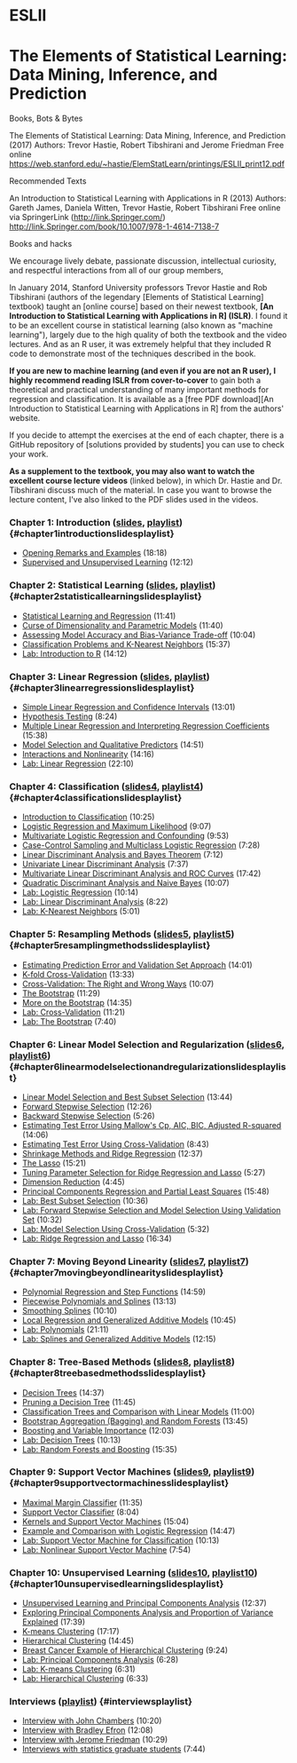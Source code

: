 # ESLII
The Elements of Statistical Learning: Data Mining, Inference, and Prediction
======================================================================

Books, Bots & Bytes


The Elements of Statistical Learning: Data Mining, Inference, and Prediction (2017)
Authors: Trevor Hastie, Robert Tibshirani and Jerome Friedman
Free online  https://web.stanford.edu/~hastie/ElemStatLearn/printings/ESLII_print12.pdf


Recommended Texts

An Introduction to Statistical Learning with Applications in R (2013)
Authors: Gareth James, Daniela Witten, Trevor Hastie, Robert Tibshirani
Free online via SpringerLink (http://link.Springer.com/) http://link.Springer.com/book/10.1007/978-1-4614-7138-7




Books and hacks

We encourage lively debate, passionate discussion, intellectual curiosity, and respectful interactions from all of our group members,



In January 2014, Stanford University professors Trevor Hastie and Rob
Tibshirani (authors of the legendary [Elements of Statistical Learning]
textbook) taught an [online course] based on their newest textbook,
**[An Introduction to Statistical Learning with Applications in R]
(ISLR)**. I found it to be an excellent course in statistical learning
(also known as \"machine learning\"), largely due to the high quality of
both the textbook and the video lectures. And as an R user, it was
extremely helpful that they included R code to demonstrate most of the
techniques described in the book.

**If you are new to machine learning (and even if you are not an R
user), I highly recommend reading ISLR from cover-to-cover** to gain
both a theoretical and practical understanding of many important methods
for regression and classification. It is available as a [free PDF
download][An Introduction to Statistical Learning with Applications in R]
from the authors\' website.

If you decide to attempt the exercises at the end of each chapter, there
is a GitHub repository of [solutions provided by students] you can use
to check your work.

**As a supplement to the textbook, you may also want to watch the
excellent course lecture videos** (linked below), in which Dr. Hastie
and Dr. Tibshirani discuss much of the material. In case you want to
browse the lecture content, I\'ve also linked to the PDF slides used in
the videos.

### Chapter 1: Introduction ([slides], [playlist]) {#chapter1introductionslidesplaylist}

-   [Opening Remarks and Examples] (18:18)
-   [Supervised and Unsupervised Learning] (12:12)

### Chapter 2: Statistical Learning ([slides][1], [playlist][2]) {#chapter2statisticallearningslidesplaylist}

-   [Statistical Learning and Regression] (11:41)
-   [Curse of Dimensionality and Parametric Models] (11:40)
-   [Assessing Model Accuracy and Bias-Variance Trade-off] (10:04)
-   [Classification Problems and K-Nearest Neighbors] (15:37)
-   [Lab: Introduction to R] (14:12)

### Chapter 3: Linear Regression ([slides][3], [playlist][4]) {#chapter3linearregressionslidesplaylist}

-   [Simple Linear Regression and Confidence Intervals] (13:01)
-   [Hypothesis Testing] (8:24)
-   [Multiple Linear Regression and Interpreting Regression
    Coefficients] (15:38)
-   [Model Selection and Qualitative Predictors] (14:51)
-   [Interactions and Nonlinearity] (14:16)
-   [Lab: Linear Regression] (22:10)

### Chapter 4: Classification ([slides4], [playlist4]) {#chapter4classificationslidesplaylist}

-   [Introduction to Classification] (10:25)
-   [Logistic Regression and Maximum Likelihood] (9:07)
-   [Multivariate Logistic Regression and Confounding] (9:53)
-   [Case-Control Sampling and Multiclass Logistic Regression] (7:28)
-   [Linear Discriminant Analysis and Bayes Theorem] (7:12)
-   [Univariate Linear Discriminant Analysis] (7:37)
-   [Multivariate Linear Discriminant Analysis and ROC Curves] (17:42)
-   [Quadratic Discriminant Analysis and Naive Bayes] (10:07)
-   [Lab: Logistic Regression] (10:14)
-   [Lab: Linear Discriminant Analysis] (8:22)
-   [Lab: K-Nearest Neighbors] (5:01)

### Chapter 5: Resampling Methods ([slides5], [playlist5]) {#chapter5resamplingmethodsslidesplaylist}

-   [Estimating Prediction Error and Validation Set Approach] (14:01)
-   [K-fold Cross-Validation] (13:33)
-   [Cross-Validation: The Right and Wrong Ways] (10:07)
-   [The Bootstrap] (11:29)
-   [More on the Bootstrap] (14:35)
-   [Lab: Cross-Validation] (11:21)
-   [Lab: The Bootstrap] (7:40)

### Chapter 6: Linear Model Selection and Regularization ([slides6], [playlist6]) {#chapter6linearmodelselectionandregularizationslidesplaylist}

-   [Linear Model Selection and Best Subset Selection] (13:44)
-   [Forward Stepwise Selection] (12:26)
-   [Backward Stepwise Selection] (5:26)
-   [Estimating Test Error Using Mallow\'s Cp, AIC, BIC, Adjusted
    R-squared] (14:06)
-   [Estimating Test Error Using Cross-Validation] (8:43)
-   [Shrinkage Methods and Ridge Regression] (12:37)
-   [The Lasso] (15:21)
-   [Tuning Parameter Selection for Ridge Regression and Lasso] (5:27)
-   [Dimension Reduction] (4:45)
-   [Principal Components Regression and Partial Least Squares] (15:48)
-   [Lab: Best Subset Selection] (10:36)
-   [Lab: Forward Stepwise Selection and Model Selection Using
    Validation Set] (10:32)
-   [Lab: Model Selection Using Cross-Validation] (5:32)
-   [Lab: Ridge Regression and Lasso] (16:34)

### Chapter 7: Moving Beyond Linearity ([slides7], [playlist7]) {#chapter7movingbeyondlinearityslidesplaylist}

-   [Polynomial Regression and Step Functions] (14:59)
-   [Piecewise Polynomials and Splines] (13:13)
-   [Smoothing Splines] (10:10)
-   [Local Regression and Generalized Additive Models] (10:45)
-   [Lab: Polynomials] (21:11)
-   [Lab: Splines and Generalized Additive Models] (12:15)

### Chapter 8: Tree-Based Methods ([slides8], [playlist8]) {#chapter8treebasedmethodsslidesplaylist}

-   [Decision Trees] (14:37)
-   [Pruning a Decision Tree] (11:45)
-   [Classification Trees and Comparison with Linear Models] (11:00)
-   [Bootstrap Aggregation (Bagging) and Random Forests] (13:45)
-   [Boosting and Variable Importance] (12:03)
-   [Lab: Decision Trees] (10:13)
-   [Lab: Random Forests and Boosting] (15:35)

### Chapter 9: Support Vector Machines ([slides9], [playlist9]) {#chapter9supportvectormachinesslidesplaylist}

-   [Maximal Margin Classifier] (11:35)
-   [Support Vector Classifier] (8:04)
-   [Kernels and Support Vector Machines] (15:04)
-   [Example and Comparison with Logistic Regression] (14:47)
-   [Lab: Support Vector Machine for Classification] (10:13)
-   [Lab: Nonlinear Support Vector Machine] (7:54)

### Chapter 10: Unsupervised Learning ([slides10], [playlist10]) {#chapter10unsupervisedlearningslidesplaylist}

-   [Unsupervised Learning and Principal Components Analysis] (12:37)
-   [Exploring Principal Components Analysis and Proportion of Variance
    Explained] (17:39)
-   [K-means Clustering] (17:17)
-   [Hierarchical Clustering] (14:45)
-   [Breast Cancer Example of Hierarchical Clustering] (9:24)
-   [Lab: Principal Components Analysis] (6:28)
-   [Lab: K-means Clustering] (6:31)
-   [Lab: Hierarchical Clustering] (6:33)

### Interviews ([playlist][1]) {#interviewsplaylist}

-   [Interview with John Chambers] (10:20)
-   [Interview with Bradley Efron] (12:08)
-   [Interview with Jerome Friedman] (10:29)
-   [Interviews with statistics graduate students] (7:44)


  [slides]: https://class.stanford.edu/c4x/HumanitiesScience/StatLearning/asset/introduction.pdf
  [playlist]: https://www.youtube.com/playlist?list=PL5-da3qGB5ICcUhueCyu25slvsGp8IDTa
  [Opening Remarks and Examples]: https://www.youtube.com/watch?v=2wLfFB_6SKI&list=PL5-da3qGB5ICcUhueCyu25slvsGp8IDTa
  [Supervised and Unsupervised Learning]: https://www.youtube.com/watch?v=LvaTokhYnDw&list=PL5-da3qGB5ICcUhueCyu25slvsGp8IDTa
  [1]: https://class.stanford.edu/c4x/HumanitiesScience/StatLearning/asset/statistical_learning.pdf
  [2]: https://www.youtube.com/playlist?list=PL5-da3qGB5IDvuFPNoSqheihPOQNJpzyy
  [Statistical Learning and Regression]: https://www.youtube.com/watch?v=WjyuiK5taS8&list=PL5-da3qGB5IDvuFPNoSqheihPOQNJpzyy
  [Curse of Dimensionality and Parametric Models]: https://www.youtube.com/watch?v=UvxHOkYQl8g&list=PL5-da3qGB5IDvuFPNoSqheihPOQNJpzyy
  [Assessing Model Accuracy and Bias-Variance Trade-off]: https://www.youtube.com/watch?v=VusKAosxxyk&list=PL5-da3qGB5IDvuFPNoSqheihPOQNJpzyy
  [Classification Problems and K-Nearest Neighbors]: https://www.youtube.com/watch?v=vVj2itVNku4&list=PL5-da3qGB5IDvuFPNoSqheihPOQNJpzyy
  [Lab: Introduction to R]: https://www.youtube.com/watch?v=jwBgGS_4RQA&list=PL5-da3qGB5IDvuFPNoSqheihPOQNJpzyy
  [3]: https://class.stanford.edu/c4x/HumanitiesScience/StatLearning/asset/linear_regression.pdf
  [4]: https://www.youtube.com/playlist?list=PL5-da3qGB5IBSSCPANhTgrw82ws7w_or9
  [Simple Linear Regression and Confidence Intervals]: https://www.youtube.com/watch?v=PsE9UqoWtS4&list=PL5-da3qGB5IBSSCPANhTgrw82ws7w_or9
  [Hypothesis Testing]: https://www.youtube.com/watch?v=J6AdoiNUyWI&list=PL5-da3qGB5IBSSCPANhTgrw82ws7w_or9
  [Multiple Linear Regression and Interpreting Regression Coefficients]:
    https://www.youtube.com/watch?v=1hbCJyM9ccs&list=PL5-da3qGB5IBSSCPANhTgrw82ws7w_or9
  [Model Selection and Qualitative Predictors]: https://www.youtube.com/watch?v=3T6RXmIHbJ4&list=PL5-da3qGB5IBSSCPANhTgrw82ws7w_or9
  [Interactions and Nonlinearity]: https://www.youtube.com/watch?v=IFzVxLv0TKQ&list=PL5-da3qGB5IBSSCPANhTgrw82ws7w_or9
  [Lab: Linear Regression]: https://www.youtube.com/watch?v=5ONFqIk3RFg&list=PL5-da3qGB5IBSSCPANhTgrw82ws7w_or9
  [slides4]: https://class.stanford.edu/c4x/HumanitiesScience/StatLearning/asset/classification.pdf
  [playlist4]: https://www.youtube.com/playlist?list=PL5-da3qGB5IC4vaDba5ClatUmFppXLAhE
  [Introduction to Classification]: https://www.youtube.com/watch?v=sqq21-VIa1c&list=PL5-da3qGB5IC4vaDba5ClatUmFppXLAhE
  [Logistic Regression and Maximum Likelihood]: https://www.youtube.com/watch?v=31Q5FGRnxt4&list=PL5-da3qGB5IC4vaDba5ClatUmFppXLAhE
  [Multivariate Logistic Regression and Confounding]: https://www.youtube.com/watch?v=MpX8rVv_u4E&list=PL5-da3qGB5IC4vaDba5ClatUmFppXLAhE
  [Case-Control Sampling and Multiclass Logistic Regression]: https://www.youtube.com/watch?v=GavRXXEHGqU&list=PL5-da3qGB5IC4vaDba5ClatUmFppXLAhE
  [Linear Discriminant Analysis and Bayes Theorem]: https://www.youtube.com/watch?v=RfrGiG1Hm3M&list=PL5-da3qGB5IC4vaDba5ClatUmFppXLAhE
  [Univariate Linear Discriminant Analysis]: https://www.youtube.com/watch?v=QG0pVJXT6EU&list=PL5-da3qGB5IC4vaDba5ClatUmFppXLAhE
  [Multivariate Linear Discriminant Analysis and ROC Curves]: https://www.youtube.com/watch?v=X4VDZDp2vqw&list=PL5-da3qGB5IC4vaDba5ClatUmFppXLAhE
  [Quadratic Discriminant Analysis and Naive Bayes]: https://www.youtube.com/watch?v=6FiNGTYAOAA&list=PL5-da3qGB5IC4vaDba5ClatUmFppXLAhE
  [Lab: Logistic Regression]: https://www.youtube.com/watch?v=TxvEVc8YNlU&list=PL5-da3qGB5IC4vaDba5ClatUmFppXLAhE
  [Lab: Linear Discriminant Analysis]: https://www.youtube.com/watch?v=2cl7JiPzkBY&list=PL5-da3qGB5IC4vaDba5ClatUmFppXLAhE
  [Lab: K-Nearest Neighbors]: https://www.youtube.com/watch?v=9TVVF7CS3F4&list=PL5-da3qGB5IC4vaDba5ClatUmFppXLAhE
  [slides5]: https://class.stanford.edu/c4x/HumanitiesScience/StatLearning/asset/cv_boot.pdf
  [playlist5]: https://www.youtube.com/playlist?list=PL5-da3qGB5IA6E6ZNXu7dp89_uv8yocmf
  [Estimating Prediction Error and Validation Set Approach]: https://www.youtube.com/watch?v=_2ij6eaaSl0&list=PL5-da3qGB5IA6E6ZNXu7dp89_uv8yocmf
  [K-fold Cross-Validation]: https://www.youtube.com/watch?v=nZAM5OXrktY&list=PL5-da3qGB5IA6E6ZNXu7dp89_uv8yocmf
  [Cross-Validation: The Right and Wrong Ways]: https://www.youtube.com/watch?v=S06JpVoNaA0&list=PL5-da3qGB5IA6E6ZNXu7dp89_uv8yocmf
  [The Bootstrap]: https://www.youtube.com/watch?v=p4BYWX7PTBM&list=PL5-da3qGB5IA6E6ZNXu7dp89_uv8yocmf
  [More on the Bootstrap]: https://www.youtube.com/watch?v=BzHz0J9a6k0&list=PL5-da3qGB5IA6E6ZNXu7dp89_uv8yocmf
  [Lab: Cross-Validation]: https://www.youtube.com/watch?v=6dSXlqHAoMk&list=PL5-da3qGB5IA6E6ZNXu7dp89_uv8yocmf
  [Lab: The Bootstrap]: https://www.youtube.com/watch?v=YVSmsWoBKnA&list=PL5-da3qGB5IA6E6ZNXu7dp89_uv8yocmf
  [slides6]: https://class.stanford.edu/c4x/HumanitiesScience/StatLearning/asset/model_selection.pdf
  [playlist6]: https://www.youtube.com/playlist?list=PL5-da3qGB5IB-Xdpj_uXJpLGiRfv9UVXI
  [Linear Model Selection and Best Subset Selection]: https://www.youtube.com/watch?v=91si52nk3LA&list=PL5-da3qGB5IB-Xdpj_uXJpLGiRfv9UVXI
  [Forward Stepwise Selection]: https://www.youtube.com/watch?v=nLpJd_iKmrE&list=PL5-da3qGB5IB-Xdpj_uXJpLGiRfv9UVXI
  [Backward Stepwise Selection]: https://www.youtube.com/watch?v=NJhMSpI2Uj8&list=PL5-da3qGB5IB-Xdpj_uXJpLGiRfv9UVXI
  [Estimating Test Error Using Mallow\'s Cp, AIC, BIC, Adjusted R-squared]:
    https://www.youtube.com/watch?v=LkifE44myLc&list=PL5-da3qGB5IB-Xdpj_uXJpLGiRfv9UVXI
  [Estimating Test Error Using Cross-Validation]: https://www.youtube.com/watch?v=3p9JNaJCOb4&list=PL5-da3qGB5IB-Xdpj_uXJpLGiRfv9UVXI
  [Shrinkage Methods and Ridge Regression]: https://www.youtube.com/watch?v=cSKzqb0EKS0&list=PL5-da3qGB5IB-Xdpj_uXJpLGiRfv9UVXI
  [The Lasso]: https://www.youtube.com/watch?v=A5I1G1MfUmA&list=PL5-da3qGB5IB-Xdpj_uXJpLGiRfv9UVXI
  [Tuning Parameter Selection for Ridge Regression and Lasso]: https://www.youtube.com/watch?v=xMKVUstjXBE&list=PL5-da3qGB5IB-Xdpj_uXJpLGiRfv9UVXI
  [Dimension Reduction]: https://www.youtube.com/watch?v=QlyROnAjnEk&list=PL5-da3qGB5IB-Xdpj_uXJpLGiRfv9UVXI
  [Principal Components Regression and Partial Least Squares]: https://www.youtube.com/watch?v=eYxwWGJcOfw&list=PL5-da3qGB5IB-Xdpj_uXJpLGiRfv9UVXI
  [Lab: Best Subset Selection]: https://www.youtube.com/watch?v=3kwdDGnV8MM&list=PL5-da3qGB5IB-Xdpj_uXJpLGiRfv9UVXI
  [Lab: Forward Stepwise Selection and Model Selection Using Validation Set]:
    https://www.youtube.com/watch?v=mv-vdysZIb4&list=PL5-da3qGB5IB-Xdpj_uXJpLGiRfv9UVXI
  [Lab: Model Selection Using Cross-Validation]: https://www.youtube.com/watch?v=F8MMHCCoALU&list=PL5-da3qGB5IB-Xdpj_uXJpLGiRfv9UVXI
  [Lab: Ridge Regression and Lasso]: https://www.youtube.com/watch?v=1REe3qSotx8&list=PL5-da3qGB5IB-Xdpj_uXJpLGiRfv9UVXI
  [slides7]: https://class.stanford.edu/c4x/HumanitiesScience/StatLearning/asset/nonlinear.pdf
  [playlist7]: https://www.youtube.com/playlist?list=PL5-da3qGB5IBn84fvhh-u2MU80jvo8OoR
  [Polynomial Regression and Step Functions]: https://www.youtube.com/watch?v=gtXQXA7qF3c&list=PL5-da3qGB5IBn84fvhh-u2MU80jvo8OoR
  [Piecewise Polynomials and Splines]: https://www.youtube.com/watch?v=7ZIqzTNB8lk&list=PL5-da3qGB5IBn84fvhh-u2MU80jvo8OoR
  [Smoothing Splines]: https://www.youtube.com/watch?v=mxXHJa1DsWQ&list=PL5-da3qGB5IBn84fvhh-u2MU80jvo8OoR
  [Local Regression and Generalized Additive Models]: https://www.youtube.com/watch?v=N2hBXqPiegQ&list=PL5-da3qGB5IBn84fvhh-u2MU80jvo8OoR
  [Lab: Polynomials]: https://www.youtube.com/watch?v=uQBnDGu6TYU&list=PL5-da3qGB5IBn84fvhh-u2MU80jvo8OoR
  [Lab: Splines and Generalized Additive Models]: https://www.youtube.com/watch?v=DCn83aXXuHc&list=PL5-da3qGB5IBn84fvhh-u2MU80jvo8OoR
  [slides8]: https://class.stanford.edu/c4x/HumanitiesScience/StatLearning/asset/trees.pdf
  [playlist8]: https://www.youtube.com/playlist?list=PL5-da3qGB5IB23TLuA8ZgVGC8hV8ZAdGh
  [Decision Trees]: https://www.youtube.com/watch?v=6ENTbK3yQUQ&list=PL5-da3qGB5IB23TLuA8ZgVGC8hV8ZAdGh
  [Pruning a Decision Tree]: https://www.youtube.com/watch?v=GfPR7Xhdokc&list=PL5-da3qGB5IB23TLuA8ZgVGC8hV8ZAdGh
  [Classification Trees and Comparison with Linear Models]: https://www.youtube.com/watch?v=hPEJoITBbQ4&list=PL5-da3qGB5IB23TLuA8ZgVGC8hV8ZAdGh
  [Bootstrap Aggregation (Bagging) and Random Forests]: https://www.youtube.com/watch?v=lq_xzBRIWm4&list=PL5-da3qGB5IB23TLuA8ZgVGC8hV8ZAdGh
  [Boosting and Variable Importance]: https://www.youtube.com/watch?v=U3MdBNysk9w&list=PL5-da3qGB5IB23TLuA8ZgVGC8hV8ZAdGh
  [Lab: Decision Trees]: https://www.youtube.com/watch?v=0wZUXtvAtDc&list=PL5-da3qGB5IB23TLuA8ZgVGC8hV8ZAdGh
  [Lab: Random Forests and Boosting]: https://www.youtube.com/watch?v=IY7oWGXb77o&list=PL5-da3qGB5IB23TLuA8ZgVGC8hV8ZAdGh
  [slides9]: https://class.stanford.edu/c4x/HumanitiesScience/StatLearning/asset/svm.pdf
  [playlist9]: https://www.youtube.com/playlist?list=PL5-da3qGB5IDl6MkmovVdZwyYOhpCxo5o
  [Maximal Margin Classifier]: https://www.youtube.com/watch?v=QpbynqiTCsY&list=PL5-da3qGB5IDl6MkmovVdZwyYOhpCxo5o
  [Support Vector Classifier]: https://www.youtube.com/watch?v=xKsTsGE7KpI&list=PL5-da3qGB5IDl6MkmovVdZwyYOhpCxo5o
  [Kernels and Support Vector Machines]: https://www.youtube.com/watch?v=dm32QvCW7wE&list=PL5-da3qGB5IDl6MkmovVdZwyYOhpCxo5o
  [Example and Comparison with Logistic Regression]: https://www.youtube.com/watch?v=mI18GD4_ysE&list=PL5-da3qGB5IDl6MkmovVdZwyYOhpCxo5o
  [Lab: Support Vector Machine for Classification]: https://www.youtube.com/watch?v=qhyyufR0930&list=PL5-da3qGB5IDl6MkmovVdZwyYOhpCxo5o
  [Lab: Nonlinear Support Vector Machine]: https://www.youtube.com/watch?v=L3n2VF7yKkk&list=PL5-da3qGB5IDl6MkmovVdZwyYOhpCxo5o
  [slides10]: https://class.stanford.edu/c4x/HumanitiesScience/StatLearning/asset/unsupervised.pdf
  [playlist10]: https://www.youtube.com/playlist?list=PL5-da3qGB5IBC-MneTc9oBZz0C6kNJ-f2
  [Unsupervised Learning and Principal Components Analysis]: https://www.youtube.com/watch?v=ipyxSYXgzjQ&list=PL5-da3qGB5IBC-MneTc9oBZz0C6kNJ-f2
  [Exploring Principal Components Analysis and Proportion of Variance Explained]:
    https://www.youtube.com/watch?v=dbuSGWCgdzw&list=PL5-da3qGB5IBC-MneTc9oBZz0C6kNJ-f2
  [K-means Clustering]: https://www.youtube.com/watch?v=aIybuNt9ps4&list=PL5-da3qGB5IBC-MneTc9oBZz0C6kNJ-f2
  [Hierarchical Clustering]: https://www.youtube.com/watch?v=Tuuc9Y06tAc&list=PL5-da3qGB5IBC-MneTc9oBZz0C6kNJ-f2
  [Breast Cancer Example of Hierarchical Clustering]: https://www.youtube.com/watch?v=yUJcTpWNY_o&list=PL5-da3qGB5IBC-MneTc9oBZz0C6kNJ-f2
  [Lab: Principal Components Analysis]: https://www.youtube.com/watch?v=lFHISDj_4EQ&list=PL5-da3qGB5IBC-MneTc9oBZz0C6kNJ-f2
  [Lab: K-means Clustering]: https://www.youtube.com/watch?v=YDubYJsZ9iM&list=PL5-da3qGB5IBC-MneTc9oBZz0C6kNJ-f2
  [Lab: Hierarchical Clustering]: https://www.youtube.com/watch?v=4u3zvtfqb7w&list=PL5-da3qGB5IBC-MneTc9oBZz0C6kNJ-f2
  [1]: https://www.youtube.com/playlist?list=PL5-da3qGB5IC8_kWZXDcmLx7_n4RTBkAS
  [Interview with John Chambers]: https://www.youtube.com/watch?v=jk9S3RTAl38&list=PL5-da3qGB5IC8_kWZXDcmLx7_n4RTBkAS
  [Interview with Bradley Efron]: https://www.youtube.com/watch?v=6l9V1sINzhE&list=PL5-da3qGB5IC8_kWZXDcmLx7_n4RTBkAS
  [Interview with Jerome Friedman]: https://www.youtube.com/watch?v=79tR7BvYE6w&list=PL5-da3qGB5IC8_kWZXDcmLx7_n4RTBkAS
  [Interviews with statistics graduate students]: https://www.youtube.com/watch?v=MEMGOlJxxz0&list=PL5-da3qGB5IC8_kWZXDcmLx7_n4RTBkAS
     
  
  
    

